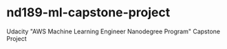 # nd189-ml-capstone-project
Udacity "AWS Machine Learning Engineer Nanodegree Program" Capstone Project

